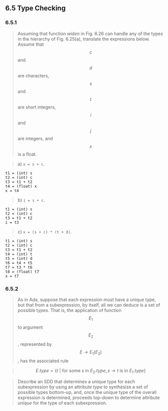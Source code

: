 ## 6.5 Type Checking

### 6.5.1

> Assuming that function _widen_ in Fig. 6.26 can handle any of the types in the hierarchy of Fig. 6.25(a), translate the expressions below. Assume that $$c$$ and $$d$$ are characters, $$s$$ and $$t$$ are short integers, $$i$$ and $$j$$ are integers, and $$x$$ is a float.

> a) `x = s + c`.

```
t1 = (int) s
t2 = (int) c
t3 = t1 + t2
t4 = (float) x
x = t4
```

> b) `i = s + c`.

```
t1 = (int) s
t2 = (int) c
t3 = t1 + t2
i = t3
```

> c) `x = (s + c) * (t + d)`.

```
t1 = (int) s
t2 = (int) c
t3 = t1 + t2
t4 = (int) t
t5 = (int) d
t6 = t4 + t5
t7 = t3 * t6
t8 = (float) t7
x = t7
```

### 6.5.2

> As in Ada, suppose that each expression must have a unique type, but that from a subexpression, by itself, all we can deduce is a set of possible types. That is, the application of function $$E_1$$ to argument $$E_2$$, represented by $$E \rightarrow E_1 ( E_2)$$, has the associated rule

> $$E.type = \{ t~|~\text{for some } s \text{ in } E_2.type, s \rightarrow t \text{ is in } E_1.type\}$$

> Describe an SDD that determines a unique type for each subexpression by using an attribute _type_ to synthesize a set of possible types bottom-up, and, once the unique type of the overall expression is determined, proceeds top-down to determine attribute _unique_ for the type of each subexpression.
